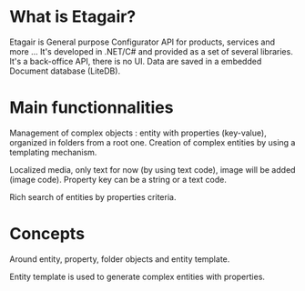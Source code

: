 # What is Etagair?
Etagair is General purpose Configurator API for products, services and more ...
It's developed in .NET/C# and provided as a set of several libraries. 
It's a back-office API, there is no UI.
Data are saved in a embedded Document database (LiteDB).

# Main functionnalities
Management of complex objects : entity with properties (key-value), organized in folders from a root one.
Creation of complex entities by using a templating mechanism.

Localized media, only text for now (by using text code), image will be added (image code). 
Property key can be a string or a text code.

Rich search of entities by properties criteria.  

# Concepts
Around entity, property, folder objects and entity template.

Entity template is used to generate complex entities with properties.


